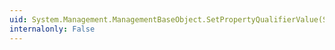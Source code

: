 ```yaml
---
uid: System.Management.ManagementBaseObject.SetPropertyQualifierValue(System.String,System.String,System.Object)
internalonly: False
---
```

